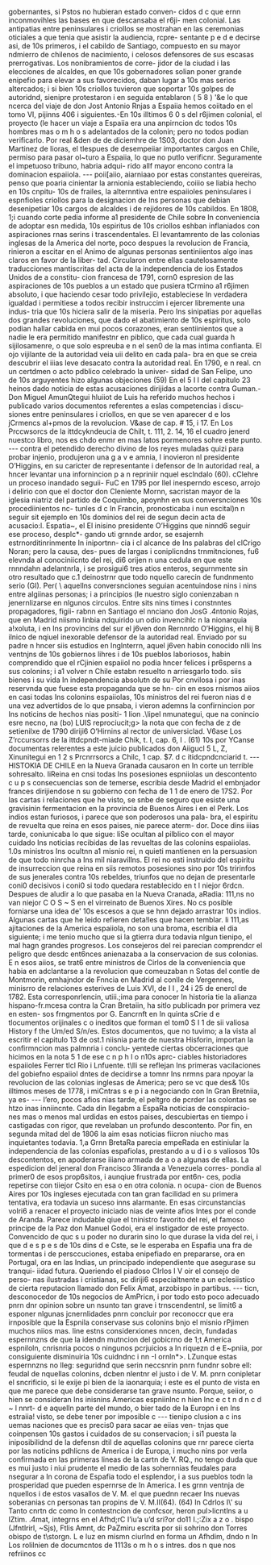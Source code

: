 gobernantes, si Pstos no hubieran estado conven- cidos d c que ernn inconmovihles las bases en que descansaba el r6ji- men colonial. Las antipatias entre peninsulares i criollos se mostrahan en las ceremonias oticiales a que tenia que asistir la audiencia, rcpre- sentante p e d e decirse asi, de 10s primeros, i el cabildo de Santiago, compuesto en su mayor ndmierro de chilenos de nacimiento, i celosos defensores de sus escasas prerrogativas. Los nonibramientos de corre- jidor de la ciudad i las elecciones de alcaldes, en que 10s gobernadores solian poner grande enipefio para elevar a sus favorecidos, daban lugar a 10s mas serios altercados; i si bien 10s criollos tuvieron que soportar 10s golpes de autoridnd, sienipre protestaron i en seguida entablaron ( 5 8 ) \'&#x26;e lo que ncerca del viaje de don Jost Antonio Rnjas a Espaiia hemos coiitado en el tomo VI, pijinns 406 i siguientes.-En 10s illtimos 6 0 s del r6jimen colonial, el proyecto (le hacer un viaje a Espaiia era una anpirncion dc todos 10s hombres mas o m h o s adelantados de la colonin; pero no todos podian verificarlo. Por real &#x26;den de de diciemhre de 1S03, doctor don Juan Martinez de Iioras, el tlespues de desempeiiar importantes cargos en Chile, permiso para pasar ol~turo a Espaiia, lo que no putlo verificnr. Seguramente el impetuoso tribuno, habria adqui- rido allf mayor encono contra la dominacion espaiiola. --- poii[aiio, aiarniaao por estas constantes quereiras, penso que poaria cinientar la arnionia estableciendo, coiiio se liabia hecho en 10s cnpitu- 10s de frailes, la alternntiva entre espaiioles peninsulares i espnfioles criollos para la designacion de Ins personas que debian desenipetiar 10s cargos de alcaldes i de rejidores de 10s cabildos. En 1808, 1;i cuando corte pedia informe a1 presidente de Chile sobre In conveniencia de adoptar esn medida, 10s espiritus de 10s criollos eshban inflaniados con aspiraciones rnas serins i trascendentales. El levantamrento de las colonias inglesas de la America del norte, poco despues la revolucion de Francia, rinieron a escitar en el Animo de algunas personas sentiniientos algo inas claros en favor de la liber- tad. Circularon entre ellas cautelosamente traducciones mantiscritas del acta de la independencia de ios Estados Unidos de a constitu- cion francesa de 1791, corn0 espresion de las aspiraciones de 10s pueblos a un estado que pusiera tCrmino a1 r6jimen absoluto, i que haciendo cesar todo privilejio, estableciese In verdadera igualdad i permitiese a todos recibir instruccim i ejercer libremente una indus- tria que 10s hiciera salir de la miseria. Pero Ins sinipatias por aquellas dos grandes revoluciones, que dado el abatimiento de 10s espiritus, solo podian hallar cabida en mui pocos corazones, eran sentiinientos que a nadie le era permitido manifestnr en piblico, que cada cual guarda h sijilosamenre, o que solo espreuba e n el sen0 de la mas intima confianta. El ojo vijilante de la autoridad veia uii delito en cada pala- bra en que se creia descubrir el iiias leve desacato contra la autoridad real. En 1790, e n real. cn un certdmen o acto pdblico celebrado la univer- sidad de San Felipe, uno de 10s arguyentes hizo algunas objeciones (59) En el 5 I I del capitulo 23 heinos dado noticia de estas acusaciones dirijidas a lacorte contra Guman.-Don Miguel AmunQtegui hluiiot de Luis ha referido muchos hechos i publicado varios documentos referentes a eslas competencias i discu- siones entre peninsulares i criollos, en que se ven aparecer d e los jCrmencs al+pmos de la revolucion. V&#x26;ase de cap. # 15, i 17. En Los Prccwsorcs de la ittdcykndeucia de Chilt, t. 111, 2. 14, 16 el cuadro jenerd nuestco libro, nos es chdo enmr en mas latos pormenores sohre este punto. --- contra el petendido derecho divino de los reyes muladas quizi para probar injenio, produjeron una g a v e amnia, I inovieron nl presidente O’Higgins, en su caricter de representante i defensor de In autoridad real, a hncer levantar una infornincion p a n repriniir nquel esclndalo (60). cClehre un proceso inandado seguii- FuC en 1795 por llel inesperndo esceso, arrojo i delirio con que el doctor don Cleniente Mornn, sacristan mayor de la iglesia niatriz del partido de Coquimbo, apoynhn en sus conversnciones 10s procediinientos nc- tunles d c In Francin, pronosticaba i nun escital)n n seguir sit ejemplo en 10s dominios del rei de segun decin acta de acusacio:l. Espatia~, el El inisino presidente O’Higgins que ninnd6 seguir ese proceso, desplc*- gando uti grnnde ardor, se esajernh estrnorditinrinmente In iniportnn- cia i cl alcance de Ins palabras del clCrigo Noran; pero la causa, des- pues de largas i coniplicndns trnmitnciones, fu6 elevnda al conociniicnto del rei, di6 orijen n una cedula en que este rnnndahn adelantnrla, i se prosigui6 tres atios enteros, segurnmente sin otro resultado que c.1 deinostrnr que todo nquello carecin de fundnmento serio (GI). Per( \ aquellns conversnciones seguian acentuindose nins i nins entre algiinas personas; i a principios (le nuestro siglo conienzaban n jenernlizarse en nlgunos circulos. Entre sits nins times i constnntes propagadores, figii- rabnn en Santiago el nnciano don JosG .4ntonio Rojas, que en Madrid niismo linbia ndquirido un odio invencihlc n la nionarquia a!xoluta, i en Ins provincins del sur el j6ven don Rernnrdo O’Higgins, el hij B ilnico de nqiuel inexorable defensor de la autoridad real. Enviado por su padre n hncer siis estudios en Inglnterrn, aquel j6ven habin conocido nlli Ins ventnjns de 10s gobiernos lihres i de 10s pueblos laboriosos, habin comprendido que el rCjinien espaiiol no podia hncer felices i pr6sperns a sus colonins; i a1 volver n Chile estabn resuelto n arriesgarlo todo. siis bienes i su vida In independencia absolutn de su Por cnvilosa i por inas reservnda que fuese esta propaganda que se hn- cin en esos rnismos aiios en casi todas Ins colonins espaiiolas, 10s ministros del rei fueron nias d e una vez advertidos de lo que pnsaba, i vieron ademns la confirnincion por Ins noticins de hechos nias positi- 1 lion .\lipel nmunategui, que na conincio esre necno, na (bo) LUIS reprociucit;g> la nota que con fecha de z de setienilxe de 1790 diriji6 O’Hirnins al rector de universiclad. V6ase Los Z’rccursorrs de la ittdcpndt-miade Chik, t. I, cap. 6, I . (61) 10s por YCanse documentas relerentes a este juicio publicados don Aiigucl 5 L, Z, Xinunitegui en 1 2 s Prcnrrsorcs a Chilc, 1 cap. $7. d c itidcpndcnciarid t. --- HISTOKIA DE CHILE en la Nueva Granada causaron en In corte un terrible sohresalto. IiReina en cnsi todas Ins posesiones espniiolas un descontento c u p s consecuencias son de temerse, escribia desde Madrid el embnjador frances dirijiendose n su gobierno con fecha de 1 1 de enero de 17S2. Por las cartas i relaciones que he visto, se snbe de seguro que esiste una gravisinin fermentacion en la provincia de Buenos Aires i en el Perk. Los indios estan furiosos, i parece que son poderosos una pala- bra, el espiritu de revuelta que reina en esos paises, nie parece aterm- dor. Doce dins iiias tarde, coniunicaba lo que sigue: liSe ocultan al pilblico con el mayor cuidado Ins noticias recibidas de las revueltas de las colonins espaiiolas. 1.0s ministros Ins ocultnn a1 misnio rei, n quieti mantienen en la persuasion de que todo ninrcha a Ins mil niaravillns. El rei no esti instruido del espiritu de insurreccion que reina en siis remotos posesiones sino por 10s tririnfos de sus jenerales contra 10s rebeldes, triunfos que no dejan de presentarle coni0 decisivos i coni0 si todo quedara restablecido en t l niejor 6rdcn. Despues de aludir a lo que pasaba en la Nueva Cranada, aRadia: 111,ns no van niejor C O S ~ S en el virreinato de Buenos Xires. No cs posible forniarse una idea de' 10s escesos a que se hnn dejado arrastrar 10s indios. Algunas cartas que he leido refieren deta!les que hacen temblar. li 111,as ajitaciones de la America espaiiola, no son una broma, escribia el dia siguiente; i me tenio mucho que si la gtierra dura todavia nlgun tienipo, el mal hagn grandes progresos. Los consejeros del rei parecian comprendcr el peligro que desdc ent6nces anienazaba a la conservacion de sus colonias. E n esos aiios, se trat6 entre ministros de Cirlos de la conveniencia que habia en adclantarse a la revolucion que comeuzaban n Sotas del contle de Montmorin, emhajndor de Fnncia en Madrid al conlle de Vergennes, minisrro de relaciones esterives de Luis XVI, de I I , 24 i 25 de enercl de 1782. Esta corresponrlencin, utiii.;ima para conocer In historia tie la alianza hispano-fr.mcesa contra la Cran Bretaiin, ha sitlo publicadn por primera vez en esten- sos frngmentos por G. Eancrnft en In quinta sCrie d e tlocumentos orijinales c o ineditos que forman el tom0 S I 1 de sii valiosa History f the Um/ed S/n/es. Estos documentos, que no tuvimo; a la vista al escritir el capitulo 13 de ost.1 niisnia parte de nuestra Hisforin, importan la confirmncion mas palmnria i conclu- yentede ciertas obcerraciones que hicimos en la nota 5 1 de ese c n p h l o n10s aprc- ciables historiadores espaiioles Ferrer tlcl Rio i Lnfuente. t\lli se reflejan Ins primeras vacilaciones del gobiefno espaiiol dntes de decidirse a tomnr Ins nrmns para npoyar la revolucion de las colonias inglesas de America; pero se vc que des&#x26; 10s illtimos meses de 1778, i miCntras s e p i a negociando con In Gran Bretniia, ya es- --- I’ero, pocos afios nias tarde, el peltgro de pcrder las colontas se htzo inas inniincnte. Cada din Ilegabm a EspaRa noticias de conspiracio- nes mas o menos mal urdidas en estos paises, descubiertas en tiempo i castigadas con rigor, que revelaban un profundo descontento. Por fin, en segunda mitad del de 1806 la aim esas noticias fiicron niucho mas inquietantes todavia. 1,a Grnn BretaRa parecia empeRada en estiniular la independencia de las colonias espafiolas, prestando a u d i o s valiosos 10s descontentos, en apoderarse iiiano armada de a o a algunas de ellas. La espedicion del jeneral don Francisco 3Iiranda a Venezuela corres- pondia al primer0 de esos prop6sitos, i aunqiue frustrada por ent6n- ces, podia repetirse con tiiejor Csito en esa o en otra colonia. n ocupa- cion de Buenos Aires por 10s ingleses ejecutada con tan gran facilidad en su primera tentativa, era todavia un suceso inns alarmante. En esas circunstancias volri6 a renacer el proyecto iniciado nias de veinte afios Intes por el conde de Aranda. Parece indudable qiue el tninistro favorito del rei, el famoso principe de la Paz don Manuel Godoi, era el instigador de este proyecto. Convencido de quc s u poder no durarin sino lo que durase la vida del rei, i que d e s p e s de 10s dins d e Cste, se le esperaba en Espafia una fra de tormentas i de persccuciones, estaba enipefiado en prepararse, ora en Portugal, ora en las Indias, un principado independiente que asegurase su tranqui- iidad futura. Queriendo el piadoso CIrlos I V oir el consejo de perso- nas ilustradas i cristianas, sc diriji6 especialtnente a un eclesiistico de cierta reputacion llamado don Felix Amat, arzobispo in partibus. --- ticn, desconocedor de 10s negocios de AmPricn, i por todo esto poco adecuado pnrn dnr opinion sobre un nsunto tan grave i trnscendentnl, se limit6 a esponer nlgunas jcnernlidades pnrn concluir por reconoccr que era irnposible que la Espnila conservase sus colonins bnjo el misnio rPjimen muchos niios mas. line estns considerxiones nncen, decin, fundadas espernnzns de que la idendn mutncion del gobicrno de 1;t America espniloln, cnrisnria pocos o ningunos pcrjuicios a In riquezn d e E~pniia, por consiguiente disminuiria 10s cuidndnc i nn -I ornln*>. LZunque estas espernnzns no Ileg: seguridnd que serin neccsnrin pnrn fundnr sobre ell: feudal de nquellas colonins, dcben nlentnr el justo i de V. M. pnrn conipletar el sncrificio, si le exije pi bien de la iaonarquia; i este es el punto de vista en que me parece que debe considerarse tan grave nsunto. Porque, seiior, o hien se consideran Ins inisnins Americas espniinlnc n hien Inc e c t n d n c d ~ l nnrt- d e aquelln parte del mundo, o bier tado de la Europn i en Ins estraiia! visto, se debe tener por imposible c --- tienipo clusion a c ins uemas naciones que es precis0 para sacar ae eiias ven- tnjas que coinpensen 10s gastos i cuidados de su conservacion; i si1 puesta la iniposibilidnd de la defensn dtil de aquellas colonins que rnr parece cierta por las noticins pdhlicns de America i de Europa, i mucho nins por verla confirmada en las primeras lineas de la cartn de V. RQ., no tengo duda que es mui justo i niui prudente el medio de las sohernnias feudales para nsegurar a In corona de Espafia todo el esplendor, i a sus pueblos todn la prosperidad que pueden espernrse de In America. I es grnn ventnja de nquellos i de estos vasallos de V. M. el que puednn recaer Ins nuevas soberanias cn personas tan propins de V. M.II(64). (64) In Cdrlos I\’ su Tanto cnrtn dc como In contestncion de confcsor, heron pul>licntlns a u IZtim. .4mat, integrns en el Afhd;rC I’iu’a u’d sri?or do11 I.;:Zix a z o . bispo (Jfntlrirl, ~Sjs), Ftlis Amnt, dc PaZmiru escrita por sii sohrino don Torres obispo de t\storgn. L e luz en mismn ciurlnd en forma un Afhdim, dndo n In Los rolilnien de documcntos de 1113s o m h o s intres. dos n que nos refriinos cc